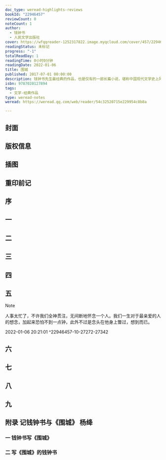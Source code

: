 ```yaml
---
doc_type: weread-highlights-reviews
bookId: "22946457"
reviewCount: 0
noteCount: 1
author:
  - 钱钟书
  - 人民文学出版社
cover: https://wfqqreader-1252317822.image.myqcloud.com/cover/457/22946457/t7_22946457.jpg
readingStatus: 未标记
progress: "-1"
totalReadDay: 1
readingTime: 0小时0分钟
readingDate: 2022-01-06
title: 围城
published: 2017-07-01 00:00:00
description: 钱钟书先生最经典的作品，也是仅有的一部长篇小说，堪称中国现代文学史上风格独特的讽刺经典，被誉为“新儒林外史”，自上世纪八十年代以来一直横贯常销、畅销小说之首。小说塑造了抗战初期以方鸿渐为主的一类知识分子群像，记叙了他们所面临的教育、婚姻和事业困境。虽然有具体的历史背景，但这部小说揭示的人群的弱点，在今天依然能引起人们的共鸣。著名文学评论家夏志清先生在《中国现代小说史》中认为，“《围城》比任何中国古典讽刺小说优秀”，称之为“中国现代文学史中写得最有趣、最细腻的小说，或许是最伟大的小说。”
isbn: 9787020127894
tags:
  - 文学-经典作品
type: weread-notes
weread: https://weread.qq.com/web/reader/54c32520715e229954c8b8a

---
```



## 封面

## 版权信息

## 插图

## 重印前记

## 序

## 一

## 二

## 三

## 四

## 五

> [!NOTE] 
> 人事太忙了，不许我们全神贯注，无间断地怀念一个人。我们一生对于最亲爱的人的想念，加起来恐怕不到一点钟，此外不过是念头在他身上瞥过，想到而已。
> 
> 2022-01-06 20:21:01 ^22946457-10-27272-27342

## 六

## 七

## 八

## 九

## 附录 记钱钟书与《围城》 杨绛

### 一 钱钟书写《围城》

### 二 写《围城》的钱钟书


